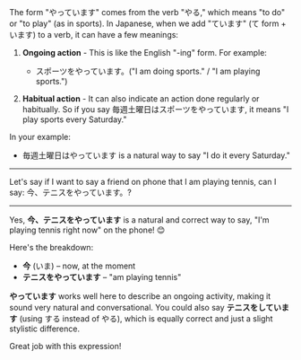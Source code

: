 The form "やっています" comes from the verb "やる," which means "to do" or "to play" (as in sports). In Japanese, when we add "ています" (て form + います) to a verb, it can have a few meanings:

1. **Ongoing action** - This is like the English "-ing" form. For example:
   - スポーツをやっています。("I am doing sports." / "I am playing sports.")
   
2. **Habitual action** - It can also indicate an action done regularly or habitually. So if you say 毎週土曜日はスポーツをやっています, it means "I play sports every Saturday."

In your example:
- 毎週土曜日はやっています is a natural way to say "I do it every Saturday."

---

Let's say if I want to say a friend on phone that I am playing tennis, can I say: 今、テニスをやっています。?
  
---

Yes, **今、テニスをやっています** is a natural and correct way to say, "I'm playing tennis right now" on the phone! 😊

Here's the breakdown:
- **今** (いま) – now, at the moment
- **テニスをやっています** – "am playing tennis"

**やっています** works well here to describe an ongoing activity, making it sound very natural and conversational. You could also say **テニスをしています** (using する instead of やる), which is equally correct and just a slight stylistic difference.

Great job with this expression!
